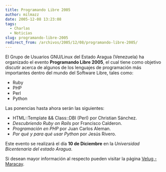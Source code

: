 ```yaml
---
title: Programando Libre 2005
author: milmazz
date: 2005-12-08 13:23:08
tags:
  - Charlas
  - Noticias
slug: programando-libre-2005
redirect_from: /archivos/2005/12/08/programando-libre-2005/
---
```


El Grupo de Usuarios GNU/Linux del Estado Aragua (Venezuela) ha organizado el evento **Programando Libre 2005**, el cual tiene como objetivo discutir acerca de algunos de los lenguajes de programación más importantes dentro del mundo del Software Libre, tales como:

  * Ruby
  * PHP
  * Perl
  * Python

Las ponencias hasta ahora serán las siguientes:

  * HTML::Template && Class::DBI (Perl) por Christian Sánchez.
  * _Descubriendo Ruby on Rails_ por Francisco Calderon.
  * _Programación en PHP_ por Juan Carlos Aleman.
  * _Por qué y para qué usar Python_ por Jesús Rivero.

Este evento se realizará el día **10 de Diciembre** en la _Universidad Bicentenaria del estado Aragua_.

Si desean mayor información al respecto pueden visitar la página [Velug - Maracay](http://maracay.velug.org.ve/eventos.html).
